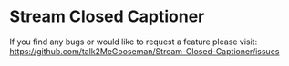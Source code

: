 # Stream Closed Captioner

If you find any bugs or would like to request a feature please visit: https://github.com/talk2MeGooseman/Stream-Closed-Captioner/issues
